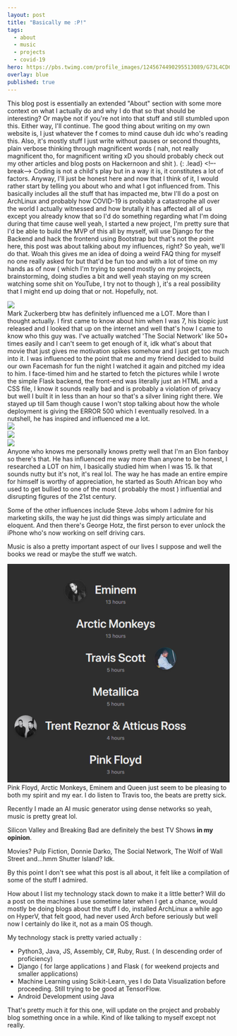 ```yaml
---
layout: post
title: "Basically me :P!"
tags:
  - about 
  - music
  - projects
  - covid-19
hero: https://pbs.twimg.com/profile_images/1245674490295513089/G73L4CD6_400x400.jpg
overlay: blue
published: true
---
```


This blog post is essentially an extended "About" section with some more context on what I actually do and why I do that so that should be interesting? Or maybe not if you're not into that stuff and still stumbled upon this. Either way, I'll continue. The good thing about writing on my own website is, I just whatever the f comes to mind cause duh idc who's reading this. Also, it's mostly stuff I just write without pauses or second thoughts, plain verbose thinking through magnificent words ( nah, not really magnificent tho, for magnificent writing xD you should probably check out my other articles and blog posts on Hackernoon and shit ).
{: .lead}
<!–-break-–>
Coding is not a child's play but in a way it is, it constitutes a lot of factors. Anyway, I'll just be honest here and now that I think of it, I would rather start by telling you about who and what I got influenced from. This basically includes all the stuff that has impacted me, btw I'll do a post on ArchLinux and probably how COVID-19 is probably a catastrophe all over the world I actually witnessed and how brutally it has affected all of us except you already know that so I'd do something regarding what I'm doing during that time cause well yeah, I started a new project, I'm pretty sure that I'd be able to build the MVP of this all by myself, will use Django for the Backend and hack the frontend using Bootstrap but that's not the point here, this post was about talking about my influences, right? So yeah, we'll do that. Woah this gives me an idea of doing a weird FAQ thing for myself no one really asked for but that'd be fun too and with a lot of time on my hands as of now ( which I'm trying to spend mostly on my projects, brainstorming, doing studies a bit and well yeah staying on my screen watching some shit on YouTube, I try not to though ), it's a real possibility that I might end up doing that or not. Hopefully, not.
<div class="page" markdown="1">
<img src="https://i.ytimg.com/vi/8IAGH6k17nw/maxresdefault.jpg" />
</div>
Mark Zuckerberg btw has definitely influenced me a LOT. More than I thought actually. I first came to know about him when I was 7, his biopic just released and I looked that up on the internet and well that's how I came to know who this guy was. I've actually watched 'The Social Network' like 50+ times easily and I can't seem to get enough of it, idk what's about that movie that just gives me motivation spikes somehow and I just get too much into it. 
I was influenced to the point that me and my friend decided to build our own Facemash for fun the night I watched it again and pitched my idea to him. I face-timed him and he started to fetch the pictures while I wrote the simple Flask backend, the front-end was literally just an HTML and a CSS file, I know it sounds really bad and is probably a violation of privacy but well I built it in less than an hour so that's a silver lining right there. We stayed up till 5am though cause I won't stop talking about how the whole deployment is giving the ERROR 500 which I eventually resolved. In a nutshell, he has inspired and influenced me a lot.
<div class="page" markdown="1">
<img src="https://s3.amazonaws.com/media.thecrimson.com/photos/2005/02/24/124453_1197692.jpg" />
</div>

<div class="page" markdown="1">
<img src="https://i.pinimg.com/474x/5e/6f/87/5e6f8794a1cc5a3f4d4d74613aa38957.jpg" />
</div>

<div class="page" markdown="1">
<img src="https://observer.com/wp-content/uploads/sites/2/2020/01/elon-musk-twitter-advice.jpg?quality=80" />
</div> Anyone who knows me personally knows pretty well that I'm an Elon fanboy so there's that. He has influenced me way more than anyone to be honest, I researched a LOT on him, I basically studied him when I was 15. Ik that sounds nutty but it's not, it's real lol. The way he has made an entire empire for himself is worthy of appreciation, he started as South African boy who used to get bullied to one of the most ( probably the most ) influential and disrupting figures of the 21st century.

Some of the other influences include Steve Jobs whom I admire for his marketing skills, the way he just did things was simply articulate and eloquent. And then there's George Hotz, the first person to ever unlock the iPhone who's now working on self driving cars.

Music is also a pretty important aspect of our lives I suppose and well the books we read or maybe the stuff we watch.
<div class="page" markdown="1">
<img src= "/uploads/music.png" />
</div> Pink Floyd, Arctic Monkeys, Eminem and Queen just seem to be pleasing to both my spirit and my ear. I do listen to Travis too, the beats are pretty sick.

Recently I made an AI music generator using dense networks so yeah, music is pretty great lol.

Silicon Valley and Breaking Bad are definitely the best TV Shows **in my opinion**.

Movies? Pulp Fiction, Donnie Darko, The Social Network, The Wolf of Wall Street and...hmm Shutter Island? Idk.

By this point I don't see what this post is all about, it felt like a compilation of some of the stuff I admired.

How about I list my technology stack down to make it a little better? Will do a post on the machines I use sometime later when I get a chance, would mostly be doing blogs about the stuff I do, installed ArchLinux a while ago on HyperV, that felt good, had never used Arch before seriously but well now I certainly do like it, not as a main OS though.

My technology stack is pretty varied actually :
- Python3, Java, JS, Assembly, C#, Ruby, Rust. ( In descending order of proficiency) 
- Django ( for large applications ) and Flask ( for weekend projects and smaller applications)
- Machine Learning using Scikit-Learn, yes I do Data Visualization before proceeding. Still trying to be good at TensorFlow.
- Android Development using Java

That's pretty much it for this one, will update on the project and probably blog something once in a while. Kind of like talking to myself except not really.



